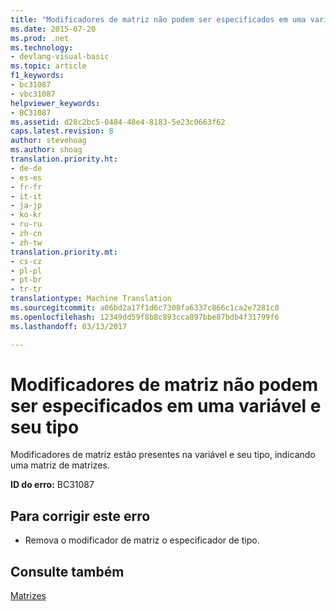 ```yaml
---
title: "Modificadores de matriz não podem ser especificados em uma variável e seu tipo | Documentos do Microsoft"
ms.date: 2015-07-20
ms.prod: .net
ms.technology:
- devlang-visual-basic
ms.topic: article
f1_keywords:
- bc31087
- vbc31087
helpviewer_keywords:
- BC31087
ms.assetid: d28c2bc5-0484-48e4-8183-5e23c0663f62
caps.latest.revision: 8
author: stevehoag
ms.author: shoag
translation.priority.ht:
- de-de
- es-es
- fr-fr
- it-it
- ja-jp
- ko-kr
- ru-ru
- zh-cn
- zh-tw
translation.priority.mt:
- cs-cz
- pl-pl
- pt-br
- tr-tr
translationtype: Machine Translation
ms.sourcegitcommit: a06bd2a17f1d6c7308fa6337c866c1ca2e7281c0
ms.openlocfilehash: 12349dd59f8b8c893cca897bbe87bdb4f31799f6
ms.lasthandoff: 03/13/2017

---
```

# <a name="array-modifiers-cannot-be-specified-on-both-a-variable-and-its-type"></a>Modificadores de matriz não podem ser especificados em uma variável e seu tipo
Modificadores de matriz estão presentes na variável e seu tipo, indicando uma matriz de matrizes.  
  
 **ID do erro:** BC31087  
  
## <a name="to-correct-this-error"></a>Para corrigir este erro  
  
-   Remova o modificador de matriz o especificador de tipo.  
  
## <a name="see-also"></a>Consulte também  
 [Matrizes](../../visual-basic/programming-guide/language-features/arrays/index.md)
